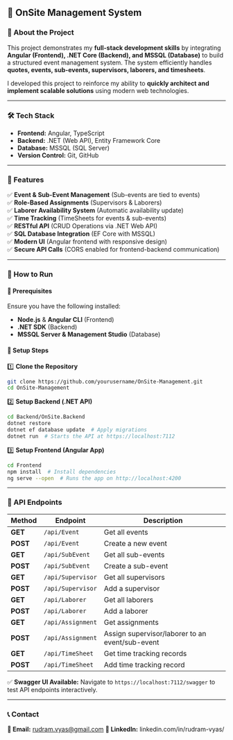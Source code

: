 ## 🚀 OnSite Management System  

### 🔹 About the Project  
This project demonstrates my **full-stack development skills** by integrating **Angular (Frontend), .NET Core (Backend), and MSSQL (Database)** to build a structured event management system. The system efficiently handles **quotes, events, sub-events, supervisors, laborers, and timesheets**.

I developed this project to reinforce my ability to **quickly architect and implement scalable solutions** using modern web technologies.

---

### 🛠️ Tech Stack  
- **Frontend:** Angular, TypeScript  
- **Backend:** .NET (Web API), Entity Framework Core  
- **Database:** MSSQL (SQL Server)  
- **Version Control:** Git, GitHub  

---

### 🎯 Features  
✅ **Event & Sub-Event Management** (Sub-events are tied to events)  
✅ **Role-Based Assignments** (Supervisors & Laborers)  
✅ **Laborer Availability System** (Automatic availability update)  
✅ **Time Tracking** (TimeSheets for events & sub-events)  
✅ **RESTful API** (CRUD Operations via .NET Web API)  
✅ **SQL Database Integration** (EF Core with MSSQL)  
✅ **Modern UI** (Angular frontend with responsive design)  
✅ **Secure API Calls** (CORS enabled for frontend-backend communication)  

---

### 📌 How to Run  

#### 🔹 Prerequisites  
Ensure you have the following installed:  
- **Node.js** & **Angular CLI** (Frontend)  
- **.NET SDK** (Backend)  
- **MSSQL Server & Management Studio** (Database)  

#### 🔹 Setup Steps  

1️⃣ **Clone the Repository**  
```bash
git clone https://github.com/yourusername/OnSite-Management.git
cd OnSite-Management
```

2️⃣ **Setup Backend (.NET API)**  
```bash
cd Backend/OnSite.Backend
dotnet restore
dotnet ef database update  # Apply migrations
dotnet run  # Starts the API at https://localhost:7112
```

3️⃣ **Setup Frontend (Angular App)**  
```bash
cd Frontend
npm install  # Install dependencies
ng serve --open  # Runs the app on http://localhost:4200
```

---

### 📡 API Endpoints  

| Method | Endpoint | Description |
|--------|---------|-------------|
| **GET** | `/api/Event` | Get all events |
| **POST** | `/api/Event` | Create a new event |
| **GET** | `/api/SubEvent` | Get all sub-events |
| **POST** | `/api/SubEvent` | Create a sub-event |
| **GET** | `/api/Supervisor` | Get all supervisors |
| **POST** | `/api/Supervisor` | Add a supervisor |
| **GET** | `/api/Laborer` | Get all laborers |
| **POST** | `/api/Laborer` | Add a laborer |
| **GET** | `/api/Assignment` | Get assignments |
| **POST** | `/api/Assignment` | Assign supervisor/laborer to an event/sub-event |
| **GET** | `/api/TimeSheet` | Get time tracking records |
| **POST** | `/api/TimeSheet` | Add time tracking record |

✅ **Swagger UI Available:** Navigate to `https://localhost:7112/swagger` to test API endpoints interactively.  

---

### 📞 Contact 
**📧 Email:** rudram.vyas@gmail.com
**💼 LinkedIn:** linkedin.com/in/rudram-vyas/  
